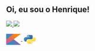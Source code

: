 ## Oi, eu sou o Henrique!
 <div>
  <a href="https://github.com/jhenriquecavalcante">
  <img height="200em" src="https://github-readme-stats.vercel.app/api?username=jhenriquecavalcante&show_icons=true&theme=gruvbox&include_all_commits=true&count_private=true"/>
  <img height="200em" src="https://github-readme-stats.vercel.app/api/top-langs/?username=jhenriquecavalcante&layout=compact&langs_count=7&theme=gruvbox"/>
</div>
<div style="display: inline_block"><br>
  <img align="center" alt="Kotlin" height="30" width="40" src="https://raw.githubusercontent.com/devicons/devicon/master/icons/kotlin/kotlin-original.svg">
  <img align="center" alt="Python" height="30" width="40" src="https://raw.githubusercontent.com/devicons/devicon/master/icons/python/python-original.svg">
</div>
